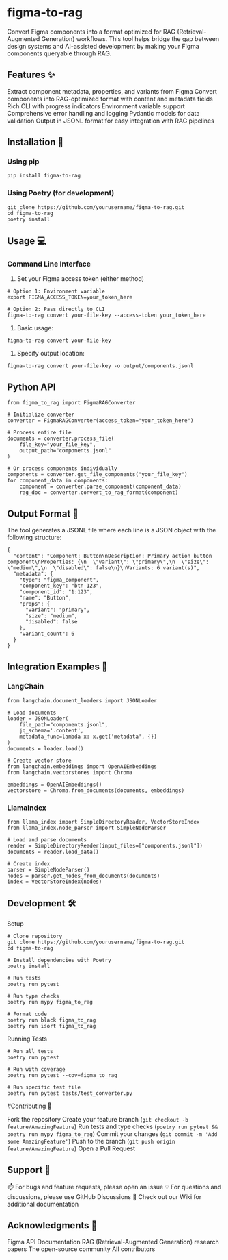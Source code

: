 # figma-to-rag
Convert Figma components into a format optimized for RAG (Retrieval-Augmented Generation) workflows. This tool helps bridge the gap between design systems and AI-assisted development by making your Figma components queryable through RAG.



## Features ✨

Extract component metadata, properties, and variants from Figma
Convert components into RAG-optimized format with content and metadata fields
Rich CLI with progress indicators
Environment variable support
Comprehensive error handling and logging
Pydantic models for data validation
Output in JSONL format for easy integration with RAG pipelines

## Installation 🚀

### Using pip
```
pip install figma-to-rag
```

### Using Poetry (for development)
```
git clone https://github.com/yourusername/figma-to-rag.git
cd figma-to-rag
poetry install
```

## Usage 💻

### Command Line Interface

1. Set your Figma access token (either method)
```
# Option 1: Environment variable
export FIGMA_ACCESS_TOKEN=your_token_here

# Option 2: Pass directly to CLI
figma-to-rag convert your-file-key --access-token your_token_here
```
1. Basic usage:
```
figma-to-rag convert your-file-key
```

1. Specify output location:
```
figma-to-rag convert your-file-key -o output/components.jsonl
```

## Python API
```
from figma_to_rag import FigmaRAGConverter

# Initialize converter
converter = FigmaRAGConverter(access_token="your_token_here")

# Process entire file
documents = converter.process_file(
    file_key="your_file_key",
    output_path="components.jsonl"
)

# Or process components individually
components = converter.get_file_components("your_file_key")
for component_data in components:
    component = converter.parse_component(component_data)
    rag_doc = converter.convert_to_rag_format(component)
```

## Output Format 📄
The tool generates a JSONL file where each line is a JSON object with the following structure:
```
{
  "content": "Component: Button\nDescription: Primary action button component\nProperties: {\n  \"variant\": \"primary\",\n  \"size\": \"medium\",\n  \"disabled\": false\n}\nVariants: 6 variant(s)",
  "metadata": {
    "type": "figma_component",
    "component_key": "btn-123",
    "component_id": "1:123",
    "name": "Button",
    "props": {
      "variant": "primary",
      "size": "medium",
      "disabled": false
    },
    "variant_count": 6
  }
}
```

## Integration Examples 🔄
### LangChain
```
from langchain.document_loaders import JSONLoader

# Load documents
loader = JSONLoader(
    file_path="components.jsonl",
    jq_schema='.content',
    metadata_func=lambda x: x.get('metadata', {})
)
documents = loader.load()

# Create vector store
from langchain.embeddings import OpenAIEmbeddings
from langchain.vectorstores import Chroma

embeddings = OpenAIEmbeddings()
vectorstore = Chroma.from_documents(documents, embeddings)
```
### LlamaIndex
```
from llama_index import SimpleDirectoryReader, VectorStoreIndex
from llama_index.node_parser import SimpleNodeParser

# Load and parse documents
reader = SimpleDirectoryReader(input_files=["components.jsonl"])
documents = reader.load_data()

# Create index
parser = SimpleNodeParser()
nodes = parser.get_nodes_from_documents(documents)
index = VectorStoreIndex(nodes)
```

## Development 🛠️
Setup
```
# Clone repository
git clone https://github.com/yourusername/figma-to-rag.git
cd figma-to-rag

# Install dependencies with Poetry
poetry install

# Run tests
poetry run pytest

# Run type checks
poetry run mypy figma_to_rag

# Format code
poetry run black figma_to_rag
poetry run isort figma_to_rag
```

Running Tests
```
# Run all tests
poetry run pytest

# Run with coverage
poetry run pytest --cov=figma_to_rag

# Run specific test file
poetry run pytest tests/test_converter.py
```

#Contributing 🤝

Fork the repository
Create your feature branch (`git checkout -b feature/AmazingFeature`)
Run tests and type checks (`poetry run pytest && poetry run mypy figma_to_rag`)
Commit your changes (`git commit -m 'Add some AmazingFeature'`)
Push to the branch (`git push origin feature/AmazingFeature`)
Open a Pull Request

## Support 💬

📫 For bugs and feature requests, please open an issue
💡 For questions and discussions, please use GitHub Discussions
📖 Check out our Wiki for additional documentation

## Acknowledgments 🙏

Figma API Documentation
RAG (Retrieval-Augmented Generation) research papers
The open-source community
All contributors
